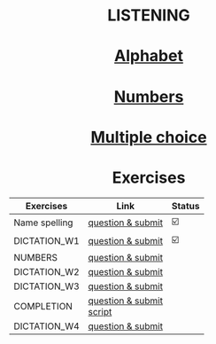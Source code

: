 
## <h1 style="text-align: center;">LISTENING</h1>

# <h1 style="text-align: center;">[Alphabet](https://drive.google.com/file/d/1LokVtxI0IQLM5y-nRoYc9YB0Eyy9t_b1/view?usp=sharing)</h1>

# <h1 style="text-align: center;">[Numbers](https://drive.google.com/file/d/1NnMOTvewQ1LaKjUdC0AnZTD84ZUwEd7v/view?usp=sharing)</h1>

# <h1 style="text-align: center;">[Multiple choice](https://drive.google.com/file/d/1MojIZNzdKyi-4ewVHlHFlmsssa9fxmuW/view)</h1>

# <h1 style="text-align: center;">Exercises</h1>
| Exercises | Link | Status |
| ----------- | ----------- | ----------- |
| Name spelling | [question & submit](https://docs.google.com/forms/d/e/1FAIpQLSe4P7R6RqjYdxyYSroniGPYZm9vxJiHoDSBZCsKGKocVVnlgA/viewform) | ☑️ |
| DICTATION_W1 | [question & submit](https://docs.google.com/forms/d/e/1FAIpQLSc5ROsll_3bt43znSO026kTc6Od-GpZfWJkgs03wiIgyidNNA/viewform) | ☑️ |
| NUMBERS | [question & submit](https://docs.google.com/forms/d/e/1FAIpQLSd2ed9zISv-Ns4mod6j-jcUp-o68UdCQ6gi1Nqm3UUrwl9qAQ/viewform) | |
| DICTATION_W2 | [question & submit](https://docs.google.com/forms/d/e/1FAIpQLSdxAJLB0b1feJF1R9iJeDaODEpJ12wPOjOvljv0BG99_KiavQ/viewform) | |
| DICTATION_W3 | [question & submit](https://docs.google.com/forms/d/e/1FAIpQLSe2ok1nUDi3TYmm8I13Nrya1_9-KQ8PMHU_STqbOmHIqliGfQ/viewform) | |
| COMPLETION | [question & submit](https://docs.google.com/forms/d/e/1FAIpQLSd2UgugjiPg1qni6d9zEfAcBSMIGag97FH_dZ0yJP8abIBt6A/viewform) <br/> [script](https://docs.google.com/document/d/1Ik-rSuUsTcNDsXKd07YEjJehrj8shXRBm4UVLbdJiUM/edit?fbclid=IwZXh0bgNhZW0CMTAAAR30kDJkxTjQsAdjQkTO4oFYQRKqAPVj_uQCQQe3Ob2K7abuh7g_X-6I98g_aem_FdiYGwpWWqVOCTa_h_OUlA) | |
| DICTATION_W4 | [question & submit](https://docs.google.com/forms/d/e/1FAIpQLScHIh41wGTqvE47mi-5I34SpPtEIletvHUMb8k2YTtFFHspwA/viewform) | |